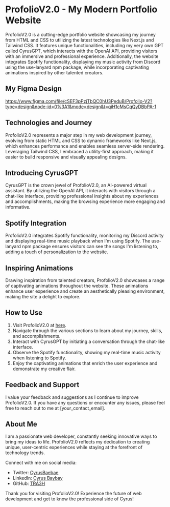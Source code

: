 # ProfolioV2.0 - My Modern Portfolio Website

ProfolioV2.0 is a cutting-edge portfolio website showcasing my journey from HTML and CSS to utilizing the latest technologies like Next.js and Tailwind CSS. It features unique functionalities, including my very own GPT called CyrusGPT, which interacts with the OpenAI API, providing visitors with an immersive and professional experience. Additionally, the website integrates Spotify functionality, displaying my music activity from Discord using the use-lanyard npm package, while incorporating captivating animations inspired by other talented creators.

## My Figma Design

https://www.figma.com/file/cSEF3pPzjTbQC0hU3PeduB/Profolio-V2?type=design&node-id=0%3A1&mode=design&t=qiH1cMsCqQyDBbPA-1

## Technologies and Journey

ProfolioV2.0 represents a major step in my web development journey, evolving from static HTML and CSS to dynamic frameworks like Next.js, which enhances performance and enables seamless server-side rendering. Leveraging Tailwind CSS, I embraced a utility-first approach, making it easier to build responsive and visually appealing designs.

## Introducing CyrusGPT

CyrusGPT is the crown jewel of ProfolioV2.0, an AI-powered virtual assistant. By utilizing the OpenAI API, it interacts with visitors through a chat-like interface, providing professional insights about my experiences and accomplishments, making the browsing experience more engaging and informative.

## Spotify Integration

ProfolioV2.0 integrates Spotify functionality, monitoring my Discord activity and displaying real-time music playback when I'm using Spotify. The use-lanyard npm package ensures visitors can see the songs I'm listening to, adding a touch of personalization to the website.

## Inspiring Animations

Drawing inspiration from talented creators, ProfolioV2.0 showcases a range of captivating animations throughout the website. These animations enhance user experience and create an aesthetically pleasing environment, making the site a delight to explore.

## How to Use

1. Visit ProfolioV2.0 at [here](https://profolio-v2-0.vercel.app/).
2. Navigate through the various sections to learn about my journey, skills, and accomplishments.
3. Interact with CyrusGPT by initiating a conversation through the chat-like interface.
4. Observe the Spotify functionality, showing my real-time music activity when listening to Spotify.
5. Enjoy the captivating animations that enrich the user experience and demonstrate my creative flair.

## Feedback and Support

I value your feedback and suggestions as I continue to improve ProfolioV2.0. If you have any questions or encounter any issues, please feel free to reach out to me at [your_contact_email].

## About Me

I am a passionate web developer, constantly seeking innovative ways to bring my ideas to life. ProfolioV2.0 reflects my dedication to creating unique, user-centric experiences while staying at the forefront of technology trends.

Connect with me on social media:

- Twitter: [CyrusBaebae](https://twitter.com/CyrusBaebae)
- LinkedIn: [Cyrus Baybay](https://www.linkedin.com/in/cyrus-baybay-69a809175/)
- GitHub: [TRA3H](https://github.com/TRA3H)

Thank you for visiting ProfolioV2.0! Experience the future of web development and get to know the professional side of Cyrus!

